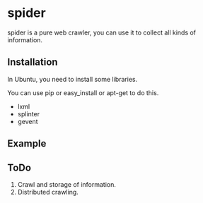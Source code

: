 # spider

spider is a pure web crawler, you can use it to collect all kinds of information.


## Installation

In Ubuntu, you need to install some libraries.

You can use pip or easy_install or apt-get to do this.

- lxml
- splinter
- gevent

## Example


## ToDo

1. Crawl and storage of information.
2. Distributed crawling.